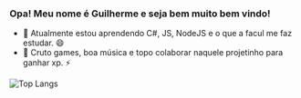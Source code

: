 ### Opa! Meu nome é Guilherme e seja bem muito bem vindo!

- 🌱 Atualmente estou aprendendo C#, JS, NodeJS e o que a facul me faz estudar. 😄
- 💬 Cruto games, boa música e topo colaborar naquele projetinho para ganhar xp. ⚡


![Top Langs](https://github-readme-stats.vercel.app/api/top-langs/?username=GuigoDev&layout=compact&theme=dark&bg_color=FFFFFF&title_color=151515&text_color=151515)

<!--
**GuigoDev/GuigoDev** is a ✨ _special_ ✨ repository because its `README.md` (this file) appears on your GitHub profile.

Here are some ideas to get you started:

- 🔭 I’m currently working on ...
- 🌱 I’m currently learning ...
- 👯 I’m looking to collaborate on ...
- 🤔 I’m looking for help with ...
- 💬 Ask me about ...
- 📫 How to reach me: ...
- 😄 Pronouns: ...
- ⚡ Fun fact: ...
-->
